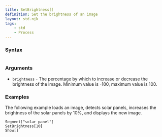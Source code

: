 ```yaml
---
title: SetBrightness[]
definition: Set the brightness of an image
layout: std.njk
tags:
    - std
    - Process
---
```


### Syntax

```SetBrightness[10]
```
### Arguments

- `brightness` - The percentage by which to increase or decrease the brightness of the image. Minimum value is -100, maximum value is 100.

### Examples

The following example loads an image, detects solar panels, increases the brightness of the solar panels by 10%, and displays the new image.

```Load["./photo.jpg"]
Segment["solar panel"]
SetBrightness[10]
Show[]
```
